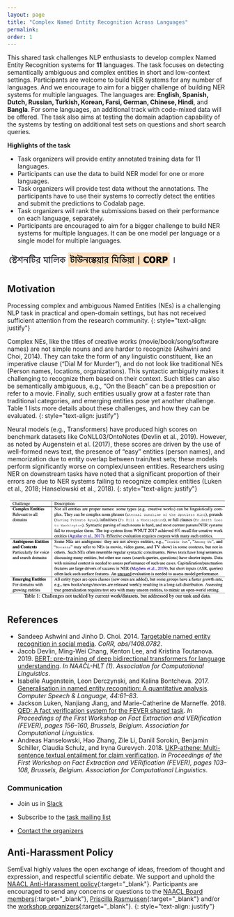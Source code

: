 ```yaml
---
layout: page
title: "Complex Named Entity Recognition Across Languages"
permalink: 
order: 1
---
```



This shared task challenges NLP enthusiasts to develop complex Named Entity Recognition systems for **11** languages. The task focuses on detecting semantically ambiguous and complex entities in short and low-context settings. Participants are welcome to build NER systems for any number of languages. And we encourage to aim for a bigger challenge of building NER systems for multiple languages. The languages are: **English, Spanish, Dutch, Russian, Turkish, Korean, Farsi, German, Chinese, Hindi**, and **Bangla**. For some languages, an additional track with code-mixed data will be offered.
The task also aims at testing the domain adaption capability of the systems by testing on additional test sets on questions and short search queries.


**Highlights of the task**
* Task organizers will provide entity annotated training data for 11 languages. 
* Participants can use the data to build NER model for one or more languages.
* Task organizers will provide test data without the annotations. The participants have to use their systems to correctly detect the entities and submit the predictions to Codalab page.
* Task organizers will rank the submissions based on their performance on each language, separately.
* Participants are encouraged to aim for a bigger challenge to build NER systems for multiple languages. It can be one model per language or a single model for multiple languages.

![.](images/BN.png)


## Motivation

Processing complex and ambiguous Named Entities (NEs) is a challenging NLP task in practical and open-domain settings, but has not received sufficient attention from the research community.
{: style="text-align: justify"}

Complex NEs, like the titles of creative works (movie/book/song/software names) are not simple nouns and are harder to recognize (Ashwini and Choi, 2014). They can take the form of any linguistic constituent, like an imperative clause (“Dial M for Murder”), and do not look like traditional NEs (Person names, locations, organizations). This syntactic ambiguity makes it challenging to recognize them based on their context. Such titles can also be semantically ambiguous, e.g., “On the Beach” can be a preposition or refer to a movie. Finally, such entities usually grow at a faster rate than traditional categories, and emerging entities pose yet another challenge. Table 1 lists more details about these challenges, and how they can be evaluated.
{: style="text-align: justify"}

Neural models (e.g., Transformers) have produced high scores on benchmark datasets like CoNLL03/OntoNotes (Devlin et al., 2019). However, as noted by Augenstein et al. (2017), these scores are driven by the use of well-formed news text, the presence of “easy” entities (person names), and memorization due to entity overlap between train/test sets; these models perform significantly worse on complex/unseen entities. Researchers using NER on downstream tasks have noted that a significant proportion of their errors are due to NER systems failing to recognize complex entities (Luken et al., 2018; Hanselowski et al., 2018).
{: style="text-align: justify"}

![Examples of Complex Entities](images/table_1.png)



## References
* Sandeep Ashwini and Jinho D. Choi. 2014. [Targetable named entity recognition in social media](https://arxiv.org/pdf/1408.0782.pdf). _CoRR, abs/1408.0782_.
* Jacob Devlin, Ming-Wei Chang, Kenton Lee, and Kristina Toutanova. 2019. [BERT: pre-training of deep bidirectional transformers for language understanding](https://aclanthology.org/N19-1423.pdf). _In NAACL-HLT (1). Association for Computational Linguistics_.
* Isabelle Augenstein, Leon Derczynski, and Kalina Bontcheva. 2017. [Generalisation in named entity recognition: A quantitative analysis](https://arxiv.org/pdf/1701.02877.pdf). _Computer Speech & Language, 44:61–83_.
* Jackson Luken, Nanjiang Jiang, and Marie-Catherine de Marneffe. 2018. [QED: A fact verification system for the FEVER shared task](https://aclanthology.org/W18-5526.pdf). _In Proceedings of the First Workshop on Fact Extraction and VERification (FEVER), pages 156–160, Brussels, Belgium. Association for Computational Linguistics_.
* Andreas Hanselowski, Hao Zhang, Zile Li, Daniil Sorokin, Benjamin Schiller, Claudia Schulz, and Iryna Gurevych. 2018. [UKP-athene: Multi-sentence textual entailment for claim verification](https://aclanthology.org/W18-5516.pdf). _In Proceedings of the First Workshop on Fact Extraction and VERification (FEVER), pages 103–108, Brussels, Belgium. Association for Computational Linguistics_.


### Communication
* Join us in <a href="https://join.slack.com/t/multiconer/shared_invite/zt-vi3g97cx-MpqTvS07XX22S78nRC2s0Q">Slack</a>

* Subscribe to the [task mailing list](mailto:multiconer-semeval@googlegroups.com)

* [Contact the organizers](mailto:multiconer-semeval-organizers@googlegroups.com)


## Anti-Harassment Policy
SemEval highly values the open exchange of ideas, freedom of thought and expression, and respectful scientific debate. We support and uphold the [NAACL Anti-Harassment policy](http://naacl.org/policies/anti-harassment.html){:target="_blank"}. Participants are encouraged to send any concerns or questions to the [NAACL Board members](http://naacl.org/officers/){:target="_blank"}, [Priscilla Rasmussen](mailto://acl@aclweb.org){:target="_blank"} and/or the [workshop organizers](https://semeval.github.io/SemEval2022/){:target="_blank"}.
{: style="text-align: justify"}



